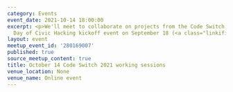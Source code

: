 ```yaml
---
category: Events
event_date: 2021-10-14 18:00:00
excerpt: <p>We'll meet to collaborate on projects from the Code Switch and National
  Day of Civic Hacking kickoff event on September 18 (<a class="linkified" href="https://www.codeswitch.mn/">https://www.codeswitch.mn/</a>).</p>
layout: event
meetup_event_id: '280169007'
published: true
source_meetup_content: true
title: October 14 Code Switch 2021 working sessions
venue_location: None
venue_name: Online event
---
```

